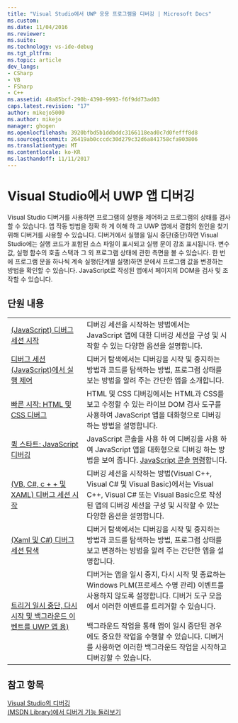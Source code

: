 ```yaml
---
title: "Visual Studio에서 UWP 응용 프로그램을 디버깅 | Microsoft Docs"
ms.custom: 
ms.date: 11/04/2016
ms.reviewer: 
ms.suite: 
ms.technology: vs-ide-debug
ms.tgt_pltfrm: 
ms.topic: article
dev_langs:
- CSharp
- VB
- FSharp
- C++
ms.assetid: 48a85bcf-290b-4390-9993-f6f9dd73ad03
caps.latest.revision: "17"
author: mikejo5000
ms.author: mikejo
manager: ghogen
ms.openlocfilehash: 3920bfbd5b1ddbddc3166118ead0c7d0fefff8d8
ms.sourcegitcommit: 26419ab0cccdc30d279c32d6a841758cfa903806
ms.translationtype: MT
ms.contentlocale: ko-KR
ms.lasthandoff: 11/11/2017
---
```

# <a name="debug-uwp-apps-in-visual-studio"></a>Visual Studio에서 UWP 앱 디버깅
Visual Studio 디버거를 사용하면 프로그램의 실행을 제어하고 프로그램의 상태를 검사할 수 있습니다. 앱 작동 방법을 정확 하 게 이해 하 고 UWP 앱에서 결함의 원인을 찾기 위해 디버거를 사용할 수 있습니다. 디버거에서 실행을 일시 중단(중단)하면 Visual Studio에는 실행 코드가 포함된 소스 파일이 표시되고 실행 문이 강조 표시됩니다. 변수 값, 실행 함수의 호출 스택과 그 외 프로그램 상태에 관한 측면을 볼 수 있습니다. 한 번에 프로그램 문을 하나씩 계속 실행(단계별 실행)하면 문에서 프로그램 값을 변경하는 방법을 확인할 수 있습니다. JavaScript로 작성된 앱에서 페이지의 DOM을 검사 및 조작할 수 있습니다.  
  
## <a name="in-this-section"></a>단원 내용  
  
|||  
|-|-|  
|[(JavaScript) 디버그 세션 시작](../debugger/start-a-debugging-session-for-store-apps-in-visual-studio-javascript.md)|디버깅 세션을 시작하는 방법에서는 JavaScript 앱에 대한 디버깅 세션을 구성 및 시작할 수 있는 다양한 옵션을 설명합니다.|  
|[디버그 세션 (JavaScript)에서 실행 제어](../debugger/control-execution-of-a-store-app-in-a-visual-studio-debug-session-for-windows-store-apps-javascript.md)|디버거 탐색에서는 디버깅을 시작 및 중지하는 방법과 코드를 탐색하는 방법, 프로그램 상태를 보는 방법을 알려 주는 간단한 앱을 소개합니다.|  
|[빠른 시작: HTML 및 CSS 디버그](../debugger/quickstart-debug-html-and-css.md)|HTML 및 CSS 디버깅에서는 HTML과 CSS를 보고 수정할 수 있는 라이브 DOM 검사 도구를 사용하여 JavaScript 앱을 대화형으로 디버깅하는 방법을 설명합니다.|  
|[퀵 스타트: JavaScript 디버깅](../debugger/quickstart-debug-javascript-using-the-console.md)|JavaScript 콘솔을 사용 하 여 디버깅을 사용 하 여 JavaScript 앱을 대화형으로 디버깅 하는 방법을 보여 줍니다. [JavaScript 콘솔 명령](../debugger/javascript-console-commands.md)합니다.|  
|[(VB, C#, c + + 및 XAML) 디버그 세션 시작](../debugger/start-a-debugging-session-for-a-store-app-in-visual-studio-vb-csharp-cpp-and-xaml.md)|디버깅 세션을 시작하는 방법(Visual C++, Visual C# 및 Visual Basic)에서는 Visual C++, Visual C# 또는 Visual Basic으로 작성된 앱의 디버깅 세션을 구성 및 시작할 수 있는 다양한 옵션을 설명합니다.|  
|[(Xaml 및 C#) 디버그 세션 탐색](../debugger/navigate-a-debugging-session-in-visual-studio-xaml-and-csharp.md)|디버거 탐색에서는 디버깅을 시작 및 중지하는 방법과 코드를 탐색하는 방법, 프로그램 상태를 보고 변경하는 방법을 알려 주는 간단한 앱을 설명합니다.|  
|[트리거 일시 중단, 다시 시작 및 백그라운드 이벤트를 UWP 앱 용)](../debugger/how-to-trigger-suspend-resume-and-background-events-for-windows-store-apps-in-visual-studio.md)|디버거는 앱을 일시 중지, 다시 시작 및 종료하는 Windows PLM(프로세스 수명 관리) 이벤트를 사용하지 않도록 설정합니다. 디버거 도구 모음에서 이러한 이벤트를 트리거할 수 있습니다.<br /><br /> 백그라운드 작업을 통해 앱이 일시 중단된 경우에도 중요한 작업을 수행할 수 있습니다. 디버거를 사용하면 이러한 백그라운드 작업을 시작하고 디버깅할 수 있습니다.|  
  
## <a name="see-also"></a>참고 항목  
 [Visual Studio의 디버깅](../debugger/index.md)  
 [(MSDN Library)에서 디버거 기능 둘러보기](http://go.microsoft.com/fwlink/?LinkID=226896)
